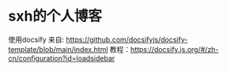 # sxh的个人博客
使用docsify
来自: https://github.com/docsifyjs/docsify-template/blob/main/index.html
教程：https://docsify.js.org/#/zh-cn/configuration?id=loadsidebar
